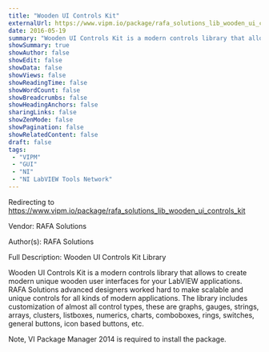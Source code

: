 ```yaml
---
title: "Wooden UI Controls Kit"
externalUrl: https://www.vipm.io/package/rafa_solutions_lib_wooden_ui_controls_kit
date: 2016-05-19
summary: "Wooden UI Controls Kit is a modern controls library that allows to create numerous different user interfaces."
showSummary: true
showAuthor: false
showEdit: false
showData: false
showViews: false
showReadingTime: false
showWordCount: false
showBreadcrumbs: false
showHeadingAnchors: false
sharingLinks: false
showZenMode: false
showPagination: false
showRelatedContent: false
draft: false
tags:
 - "VIPM"
 - "GUI"
 - "NI"
 - "NI LabVIEW Tools Network"
---
```


Redirecting to https://www.vipm.io/package/rafa_solutions_lib_wooden_ui_controls_kit

Vendor: RAFA Solutions

Author(s): RAFA Solutions
 
Full Description:
Wooden UI Controls Kit Library

Wooden UI Controls Kit is a modern controls library that allows to create modern unique wooden user interfaces for your LabVIEW applications.
RAFA Solutions advanced designers worked hard to make scalable and unique controls for all kinds of modern applications.
The library includes customization of almost all control types, these are  graphs, gauges, strings, arrays, clusters, listboxes, numerics, charts, comboboxes, rings, switches, general buttons, icon based buttons, etc. 

Note, VI Package Manager 2014 is required to install the package.